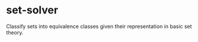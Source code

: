 # set-solver
Classify sets into equivalence classes given their representation in basic set theory.
